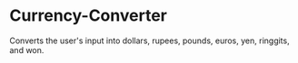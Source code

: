 # Currency-Converter
Converts the user's input into dollars, rupees, pounds, euros, yen, ringgits, and won. 
